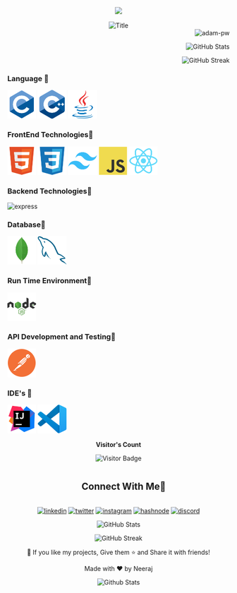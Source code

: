 
<!--Header Image-->
<p align="center">
  <img src="https://i.imgur.com/a0GX9Qz.png" height="200"/>
</p>


<!--Header Name GIF or Animation-->
<div align="center">
  <img src="https://readme-typing-svg.herokuapp.com?font=Architects+Daughter&color=%ffffff&size=50&center=true&vCenter=true&height=60&width=600&lines=Heyyy!+I'm+Neeraj+Hariyale;Welcome+to+my+profile!" alt="Title"></img>
</div>

<!--GIF -->
<div style="display: flex; justify-content: flex-end;"><img align="right" src="https://github.com/Adam-pw/Adam-pw/blob/main/animation_500_kxa883sd.gif" alt="adam-pw" /></div>

<!-- Github Stats-->
<p align="right">
  <img src="https://github-readme-stats.vercel.app/api?username=neerajhariyale&show_icons=true&title_color=7A7ADB&icon_color=2234AE&text_color=D3D3D3&bg_color=0,000000,130F40&locale=en" alt="GitHub Stats" />
</p>

<p align="right">
       <img src="https://github-readme-streak-stats.herokuapp.com/?user=neerajhariyale&background=000000&stroke=130F40&ring=2234AE&fire=D3D3D3&currStreakNum=D3D3D3&sideNums=D3D3D3&currStreakLabel=D3D3D3&sideLabels=D3D3D3&dates=D3D3D3" alt="GitHub Streak" />


<!---Language-->
<div align="left">
    <h3 align="left" >Language 🚀</h3>
    <img src="https://github.com/devicons/devicon/blob/master/icons/c/c-original.svg" alt="C" width="65">
    <img src="https://github.com/devicons/devicon/blob/master/icons/cplusplus/cplusplus-original.svg" alt="C++" width="65">
    <img src="https://github.com/devicons/devicon/blob/master/icons/java/java-original.svg" alt="Java" width="65">
</div>



<!--FrontEnd Technologies-->
<div align="left">
    <h3 align="left">FrontEnd Technologies🚀</h3>
        <img src="https://github.com/devicons/devicon/blob/master/icons/html5/html5-original.svg" alt="HTML" width="65">
        <img src="https://github.com/devicons/devicon/blob/master/icons/css3/css3-original.svg" alt="CSS" width="65">
        <img src="https://github.com/devicons/devicon/blob/master/icons/tailwindcss/tailwindcss-original.svg" alt="tailwind CSS" width="65">
        <img src="https://github.com/devicons/devicon/blob/master/icons/javascript/javascript-original.svg" alt="JavaScript" width="65">
        <img src="https://github.com/devicons/devicon/blob/master/icons/react/react-original.svg" alt="React" width="65">      
</div>


<!--Backend Tecnologies-->
<p align="left">
    <h3 align="left">Backend Technologies🚀</h3>
        <img src="https://i.imgur.com/gRzDY4j.png" alt="express" width="70" height="70">
</p>


<!--Database-->
<p align="left">
    <h3 align="left">Database🚀</h3>
        <img src="https://github.com/devicons/devicon/blob/master/icons/mongodb/mongodb-original.svg" alt="Mongo DB" width="65">
        <img src="https://github.com/devicons/devicon/blob/master/icons/mysql/mysql-original.svg" alt="MySQL" width="65">
</p>


<!--Run Time Environment-->
<p align="left">
    <h3 align="left">Run Time Environment🚀</h3>
        <img src="https://github.com/devicons/devicon/blob/master/icons/nodejs/nodejs-original-wordmark.svg" alt="Node js" width="65">
</p>


<!--API Development and Testing-->
<p align="left">
    <h3 align="left">API Development and Testing🚀</h3>
        <img src="https://github.com/devicons/devicon/blob/master/icons/postman/postman-original.svg" alt="postman" width="65">
</p>


<!--IDE'S-->
 <p align="left">
        <h3 align="left">IDE's 🚀</h3>
        <img src="https://github.com/devicons/devicon/blob/master/icons/intellij/intellij-original.svg" alt="Intellij" width="65">
        <img src="https://github.com/devicons/devicon/blob/master/icons/vscode/vscode-original.svg" alt="VsCode" width="65">
    </p>



       

<!-- Visitor's -->
<p align="center"><b>Visitor's Count</b></p>
<p align="center">
  <img src="https://profile-counter.glitch.me/neerajhariyale/count.svg" alt="Visitor Badge"/>
</p>


<!-- Connect with me -->
<!--h2 without bottom border-->
<div id="user-content-toc">
  <ul align="center">
    <summary><h2 style="display: inline-block">Connect With Me🤝</h2></summary>
  </ul>
</div>

<!--icons and links-->
<p align="center">
<a href="https://www.linkedin.com/in/1010nishant/" target="blank"><img align="center" src="https://user-images.githubusercontent.com/88904952/234979284-68c11d7f-1acc-4f0c-ac78-044e1037d7b0.png" alt="linkedin" height="50" width="50" /></a>
<a href="https://twitter.com/1010nishant" target="blank"><img align="center" src="https://user-images.githubusercontent.com/88904952/234980676-61bfb021-ecc8-48f7-88e6-34c1b06c4a58.png" alt="twitter" height="50" width="50" /></a> 
<a href="https://www.instagram.com/nishant.jangir.1010/" target="blank"><img align="center" src="https://user-images.githubusercontent.com/88904952/234981169-2dd1e58f-4b7e-468c-8213-034ba62156c3.png" alt="instagram" height="50" width="50" /></a>
<a href="https://1010nishant.hashnode.dev/" target="blank"><img align="center" src="https://user-images.githubusercontent.com/88904952/234982196-562aea17-5532-4550-8c08-1c7cb994a541.png" alt="hashnode" height="50" width="50" /></a>
<a href="https://discordapp.com/users/957722095381540874" target="blank"><img align="center" src="https://user-images.githubusercontent.com/88904952/234982627-019fd336-6248-453c-9b05-97c13fd1d207.png" alt="discord" height="50" width="50" /></a>
  
</p>


<!-- Github Stats-->
<p align="center">
  <img src="https://github-readme-stats.vercel.app/api?username=neerajhariyale&show_icons=true&title_color=7A7ADB&icon_color=2234AE&text_color=D3D3D3&bg_color=0,000000,130F40&locale=en" alt="GitHub Stats" />
</p>

<p align="center">
       <img src="https://github-readme-streak-stats.herokuapp.com/?user=neerajhariyale&background=000000&stroke=130F40&ring=2234AE&fire=D3D3D3&currStreakNum=D3D3D3&sideNums=D3D3D3&currStreakLabel=D3D3D3&sideLabels=D3D3D3&dates=D3D3D3" alt="GitHub Streak" />


<!--FOOTER-->
<p align="center">🤍 If you like my projects, Give them ⭐ and Share it with friends!</p>
</p>
<p align="center">Made with ❤️ by Neeraj</p>


<!--Footer GIF-->
<p align="center">
        <img src="https://raw.githubusercontent.com/bornmay/bornmay/Update/svg/Bottom.svg" alt="Github Stats" />
</p>

